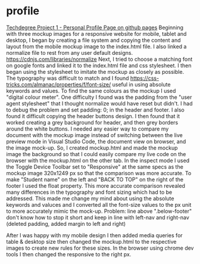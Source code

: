 # profile
[Techdegree Project 1 - Personal Profile Page on github pages](https://gracemarsh.github.io/profile/)
Beginning with three mockup images for a responsive website for mobile, tablet and desktop, I began by creating a file system and copying the content and layout from the mobile mockup image to the index.html file. I also linked a normalize file to rest from any user default designs. https://cdnjs.com/libraries/normalize 
Next, I tried to choose a matching font on google fonts and linked it to the index.html file and css stylesheet. 
I then began using the stylesheet to imitate the mockup as closely as possible. 
The typography was difficult to match and I found https://css-tricks.com/almanac/properties/f/font-size/ useful in using absolute keywords and values. 
To find the same colours as the mockup I used "digital colour meter".
One difficulty I found was the padding from the "user agent stylesheet" that I thought normalize would have reset but didn't. I had to debug the problem and set padding: 0; in the header and footer. I also found it difficult copying the header buttons design. I then found that it worked creating a grey background for header, and then grey borders around the white buttons.
I needed any easier way to compare my document with the mockup image instead of switching between the live preview mode in Visual Studio Code, the document view on browser, and the image mock-up. So, I created mockup.html and made the mockup image the background so that I could easily compare my live code on the browser with the mockup.html on the other tab. In the inspect mode I used the Toggle Device Toolbar set to "Responsive" at the same specs as the mockup image 320x1249 px so that the comparison was more accurate. 
To make "Student name" on the left and "BACK TO TOP" on the right of the footer I used the float property.
This more accurate comparison revealed many differences in the typography and font sizing which had to be addressed. This made me change my mind about using the absolute keywords and valuces and I converted all the font-size values to the px unit to more accurately mimic the mock-up.
Problem: line above ".below-footer" don't know how to stop it short and keep in line with left-nav and right-nav (deleted padding, added margin to left and right)

After I was happy with my mobile design I then added media queries for table & desktop size then changed the mockup.html to the respective images to create new rules for these sizes. 
In the browser using chrome dev tools I then changed the responsive to the right px.